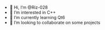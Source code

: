 - 👋 Hi, I’m @Riz-028
- 👀 I’m interested in C++
- 🌱 I’m currently learning Qt6
- 💞️ I’m looking to collaborate on some projects

<!---
Riz-028/Riz-028 is a ✨ special ✨ repository because its `README.md` (this file) appears on your GitHub profile.
You can click the Preview link to take a look at your changes.
--->
